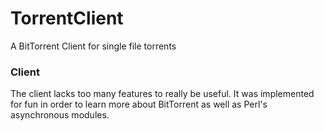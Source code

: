 # TorrentClient
A BitTorrent Client for single file torrents

### Client
The client lacks too many features to really be useful. It was implemented for fun in order to learn more about BitTorrent as well as Perl's asynchronous modules.
